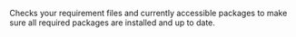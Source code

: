 Checks your requirement files and currently accessible packages to make sure 
all required packages are installed and up to date.
